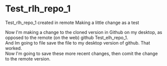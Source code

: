 # Test_rlh_repo_1
Test_rlh_repo_1 created in remote
Making a little change as a test

Now I'm making a change to the cloned version in Github on my desktop, as opposed to the remote (on the web) github Test_elh_repo_1.  
And Im going to file save the file to my desktop version of github. That worked.  
Now I'm going to save these more recent changes, then comit the change to the remote version.
